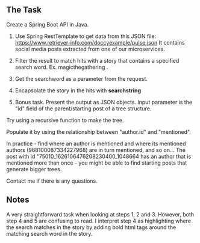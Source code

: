 ## The Task
Create a Spring Boot API in Java.

1. Use Spring RestTemplate to get data from this JSON file: https://www.retriever-info.com/doccyexample/pulse.json
   It contains social media posts extracted from one of our microservices.

2. Filter the result to match hits with a story that contains a specified search word. Ex. magicthegathering .

3. Get the searchword as a parameter from the request.

4. Encapsolate the story in the hits with <b>searchstring</b>

5. Bonus task.
   Present the output as JSON objects. Input parameter is the "id" field of the parent/starting post of a tree structure.

Try using a recursive function to make the tree.

Populate it by using the relationship between "author.id" and "mentioned".

In practice - find where an author is mentioned and where its mentioned authors (968100087334227968) are in turn mentioned, and so on...
The post with id "75010_1626106476208230400_1048664 has an author that is mentioned more than once - you might be able to find starting posts that generate bigger trees.

Contact me if there is any questions.


## Notes
A very straightforward task when looking at steps 1, 2 and 3. 
However, both step 4 and 5 are confusing to read. 
I interpret step 4 as highlighting where the search matches in the story 
by adding bold html tags around the matching search word in the story.


